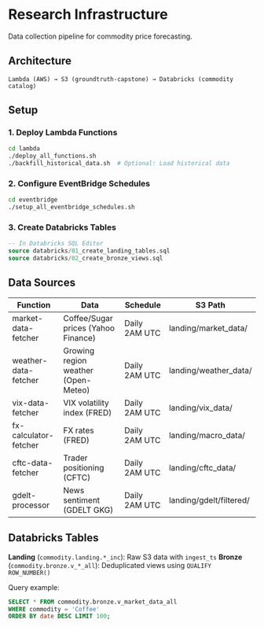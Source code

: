 # Research Infrastructure

Data collection pipeline for commodity price forecasting.

## Architecture

```
Lambda (AWS) → S3 (groundtruth-capstone) → Databricks (commodity catalog)
```

## Setup

### 1. Deploy Lambda Functions
```bash
cd lambda
./deploy_all_functions.sh
./backfill_historical_data.sh  # Optional: Load historical data
```

### 2. Configure EventBridge Schedules
```bash
cd eventbridge
./setup_all_eventbridge_schedules.sh
```

### 3. Create Databricks Tables
```sql
-- In Databricks SQL Editor
source databricks/01_create_landing_tables.sql
source databricks/02_create_bronze_views.sql
```

## Data Sources

| Function | Data | Schedule | S3 Path |
|----------|------|----------|---------|
| market-data-fetcher | Coffee/Sugar prices (Yahoo Finance) | Daily 2AM UTC | landing/market_data/ |
| weather-data-fetcher | Growing region weather (Open-Meteo) | Daily 2AM UTC | landing/weather_data/ |
| vix-data-fetcher | VIX volatility index (FRED) | Daily 2AM UTC | landing/vix_data/ |
| fx-calculator-fetcher | FX rates (FRED) | Daily 2AM UTC | landing/macro_data/ |
| cftc-data-fetcher | Trader positioning (CFTC) | Daily 2AM UTC | landing/cftc_data/ |
| gdelt-processor | News sentiment (GDELT GKG) | Daily 2AM UTC | landing/gdelt/filtered/ |

## Databricks Tables

**Landing** (`commodity.landing.*_inc`): Raw S3 data with `ingest_ts`
**Bronze** (`commodity.bronze.v_*_all`): Deduplicated views using `QUALIFY ROW_NUMBER()`

Query example:
```sql
SELECT * FROM commodity.bronze.v_market_data_all
WHERE commodity = 'Coffee'
ORDER BY date DESC LIMIT 100;
```
